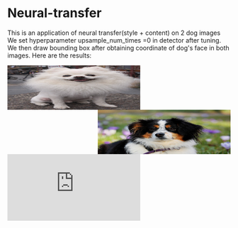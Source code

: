 # Neural-transfer
This is an application of neural transfer(style + content) on 2 dog images
We set hyperparameter upsample\_num\_times =0 in detector after tuning. We then draw bounding box after obtaining coordinate of dog's face in both images. Here are the results:

<img align="left" width="300" height="100" src="https://github.com/Shuyi-bomi/Neural-transfer/blob/main/initial%20picture/pomeranian-900212_1280.jpg">

<img align="right" width="300" height="100" src="https://github.com/Shuyi-bomi/Neural-transfer/blob/main/initial%20picture/australian-shepherd-3237735_1280.jpg">

![equation](http://latex.codecogs.com/gif.latex?Concentration%3D%5Cfrac%7BTotalTemplate%7D%7BTotalVolume%7D)  

